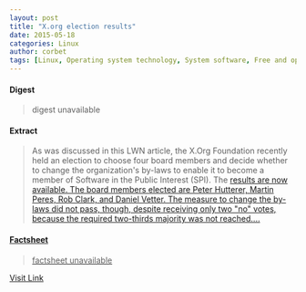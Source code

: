 ```yaml
---
layout: post
title: "X.org election results"
date: 2015-05-18
categories: Linux
author: corbet
tags: [Linux, Operating system technology, System software, Free and open-source software organizations, Linux kernel, Public commons, Unix variants, Free content, Free software projects, Linux Foundation, Unix, Linux kernel programmers, Linux people, Finnish computer scientists, Finnish computer programmers, Open-source movement, Linus Torvalds, Free system software, Computing, Free software, Software]
---
```



#### Digest
>digest unavailable

#### Extract
>As was discussed in this LWN article, the X.Org Foundation recently held an election to choose four board members and decide whether to change the organization's by-laws to enable it to become a member of Software in the Public Interest (SPI). The <a href="http://www.x.org/wiki/BoardOfDirectors/Elections/2015Results/">results are now available. The board members elected are Peter Hutterer, Martin Peres, Rob Clark, and Daniel Vetter. The measure to change the by-laws did not pass, though, despite receiving only two "no" votes, because the required two-thirds majority was not reached....

#### Factsheet
>factsheet unavailable

[Visit Link](http://lwn.net/Articles/639917/rss)


